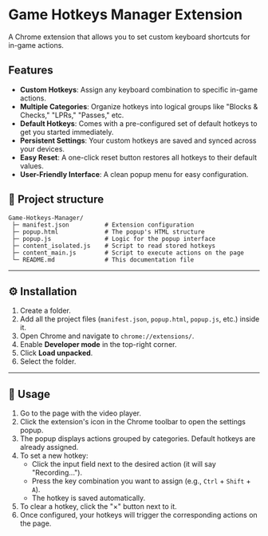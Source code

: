 
# Game Hotkeys Manager Extension

A Chrome extension that allows you to set custom keyboard shortcuts for in-game actions.

## Features

- **Custom Hotkeys**: Assign any keyboard combination to specific in-game actions.
- **Multiple Categories**: Organize hotkeys into logical groups like "Blocks & Checks," "LPRs," "Passes," etc.
- **Default Hotkeys**: Comes with a pre-configured set of default hotkeys to get you started immediately.
- **Persistent Settings**: Your custom hotkeys are saved and synced across your devices.
- **Easy Reset**: A one-click reset button restores all hotkeys to their default values.
- **User-Friendly Interface**: A clean popup menu for easy configuration.

## 📂 Project structure

```
Game-Hotkeys-Manager/
 ├─ manifest.json          # Extension configuration
 ├─ popup.html             # The popup's HTML structure
 ├─ popup.js               # Logic for the popup interface
 ├─ content_isolated.js    # Script to read stored hotkeys
 ├─ content_main.js        # Script to execute actions on the page
 └─ README.md              # This documentation file
```

---

## ⚙️ Installation

1. Create a folder.
2. Add all the project files (`manifest.json`, `popup.html`, `popup.js`, etc.) inside it.
3. Open Chrome and navigate to `chrome://extensions/`.
4. Enable **Developer mode** in the top-right corner.
5. Click **Load unpacked**.
6. Select the folder.

---

## 🚀 Usage

1. Go to the page with the video player.
2. Click the extension's icon in the Chrome toolbar to open the settings popup.
3. The popup displays actions grouped by categories. Default hotkeys are already assigned.
4. To set a new hotkey:
    - Click the input field next to the desired action (it will say "Recording...").
    - Press the key combination you want to assign (e.g., `Ctrl` + `Shift` + `A`).
    - The hotkey is saved automatically.
5. To clear a hotkey, click the "×" button next to it.
6. Once configured, your hotkeys will trigger the corresponding actions on the page.

